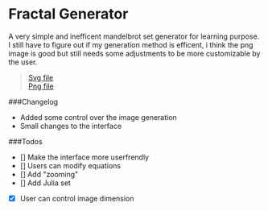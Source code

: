 Fractal Generator
=================
A very simple and inefficent mandelbrot set generator for learning purpose.
I still have to figure out if my generation method is efficent, i think the png image is good but still needs some adjustments to be more customizable by the user.

>[Svg file](/test-fract.svg) \
>[Png file](/fract.png)

###Changelog
* Added some control over the image generation
* Small changes to the interface

###Todos
- [] Make the interface more userfrendly
- [] Users can modify equations
- [] Add "zooming"
- [] Add Julia set
- [x] User can control image dimension
